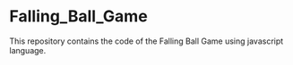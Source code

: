 # Falling_Ball_Game
This repository contains the code of the Falling Ball Game using javascript language.
